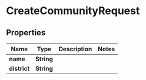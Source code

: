 

# CreateCommunityRequest

## Properties

Name | Type | Description | Notes
------------ | ------------- | ------------- | -------------
**name** | **String** |  | 
**district** | **String** |  | 



